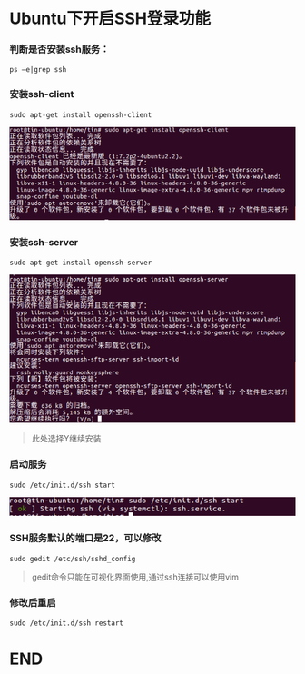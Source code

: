 # Ubuntu下开启SSH登录功能

### 判断是否安装ssh服务：

```shell
ps –e|grep ssh
```


### 安装ssh-client

```shell
sudo apt-get install openssh-client
```
<img src='./image/Ubuntu/1.png'/>

### 安装ssh-server

```shell
sudo apt-get install openssh-server
```

<img src='./image/Ubuntu/2.png'/>

> 此处选择Y继续安装

### 启动服务

```shell
sudo /etc/init.d/ssh start
```
<img src='./image/Ubuntu/3.png'/>


### SSH服务默认的端口是22，可以修改

```shell
sudo gedit /etc/ssh/sshd_config  
```
> gedit命令只能在可视化界面使用,通过ssh连接可以使用vim


### 修改后重启

```shell
sudo /etc/init.d/ssh restart
```

# END

